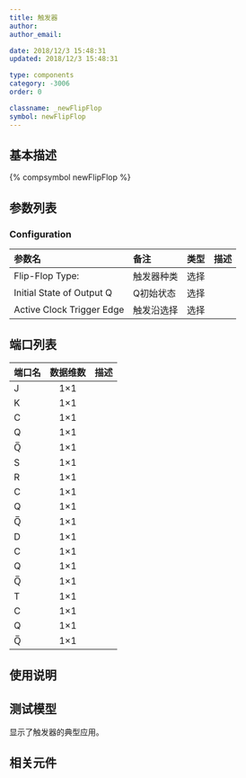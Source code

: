 ```yaml
---
title: 触发器
author: 
author_email:

date: 2018/12/3 15:48:31
updated: 2018/12/3 15:48:31

type: components
category: -3006
order: 0

classname: _newFlipFlop
symbol: newFlipFlop
---
```

## 基本描述
{% compsymbol newFlipFlop %}

## 参数列表
### Configuration
| 参数名 | 备注 | 类型 | 描述 |
| :--- | :--- | :--: | :--- |
| Flip-Flop Type: | 触发器种类 | 选择 |  |
| Initial State of Output Q | Q初始状态 | 选择 |  |
| Active Clock Trigger Edge | 触发沿选择 | 选择 |  |


## 端口列表

| 端口名 | 数据维数 | 描述 |
| :--- | :--:  | :--- |
| J | 1×1 | |                   
| K | 1×1 | |                   
| C | 1×1 | |                   
| Q | 1×1 | |                   
| Q̅ | 1×1 | |                   
| S | 1×1 | |                   
| R | 1×1 | |                   
| C | 1×1 | |                   
| Q | 1×1 | |                   
| Q̅ | 1×1 | |                   
| D | 1×1 | |                   
| C | 1×1 | |                   
| Q | 1×1 | |                   
| Q̅ | 1×1 | |                   
| T | 1×1 | |                   
| C | 1×1 | |                   
| Q | 1×1 | |                   
| Q̅ | 1×1 | |                   

## 使用说明


## 测试模型
[<test name>](<test link>)显示了触发器的典型应用。

## 相关元件


